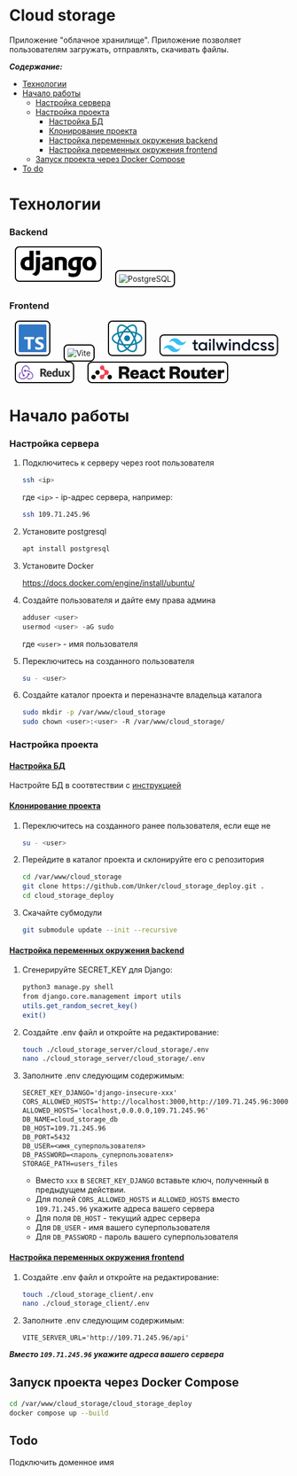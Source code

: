 Cloud storage
===============

Приложение "облачное хранилище". Приложение позволяет пользователям загружать, отправлять, скачивать файлы.

***Содержание:***

- [Технологии](#технологии)
- [Начало работы](#начало-работы)
  - [Настройка сервера](#настройка-сервера)
  - [Настройка проекта](#настройка-проекта)
    - [Настройка БД](#настройка-бд)
    - [Клонирование проекта](#клонирование-проекта)
    - [Настройка переменных окружения backend](#env-backend)
    - [Настройка переменных окружения frontend](#env-frontend)
  - [Запуск проекта через Docker Compose](#run-docker)
- [To do](#to-do)


# Технологии <a name="технологии"></a>

<style>
    .tech-logo-l {
        height: 50px;
    }

    .tech-logo-s {
        height: 25px;
    }

    .tech-logo {
        border: 2px solid #000;
        border-radius: 8px;
        padding: 5px;
        margin: 0 10px;
        background: white;
        transition: transform 0.3s ease, box-shadow 0.3s ease;
    }

    .tech-logo:hover {
        transform: scale(1.05);
        box-shadow: 0 4px 8px rgba(0, 0, 0, 0.3);

    .tailwind-logo {
        height: 25px !important;
    }
</style>

### Backend

<img src="./assets/img/Django_logo.png" alt="Django" title="Django" class="tech-logo tech-logo-l">
<img src="https://www.postgresql.org/media/img/about/press/elephant.png" alt="PostgreSQL" title="PostgreSQL" class="tech-logo tech-logo-l">

### Frontend

<img src="./assets/img/TypeScript_logo.png" alt="TypeScript" title="TypeScript" class="tech-logo tech-logo-l">
<img src="https://vitejs.dev/logo-with-shadow.png" alt="Vite" title="Vite" class="tech-logo tech-logo-l">
<img src="./assets/img/React_logo_light.svg" alt="React" title="React" class="tech-logo tech-logo-l">
<img src="./assets/img/Tailwind_CSS_logo.png" alt="Tailwind" title="Tailwind" class="tech-logo tech-logo-s">
<img src="./assets/img/Redux_Logo.png" alt="Redux Toolkit" title="Redux Toolkit" class="tech-logo tech-logo-s">
<img src="./assets/img/react-router-color.svg" alt="React Router" title="React Router" class="tech-logo tech-logo-s" >


# Начало работы <a name="начало-работы"></a>

### Настройка сервера <a name="настройка-сервера"></a>
1. Подключитесь к серверу через root пользователя
    ```bash
    ssh <ip>
    ```
    где `<ip>` - ip-адрес сервера, например:
    ```bash
    ssh 109.71.245.96
    ```

1. Установите postgresql
    ```bash
    apt install postgresql
    ```

1. Установите Docker

    https://docs.docker.com/engine/install/ubuntu/

1. Создайте пользователя и дайте ему права админа
    ```bash
    adduser <user>
    usermod <user> -aG sudo
    ```
    где `<user>` - имя пользователя

1. Переключитесь на созданного пользователя
    ```bash
    su - <user>
    ```

1. Создайте каталог проекта и переназначте владельца каталога
    ```bash
    sudo mkdir -p /var/www/cloud_storage
    sudo chown <user>:<user> -R /var/www/cloud_storage/
    ```

### Настройка проекта <a name="настройка-проекта"></a>
#### <ins>Настройка БД</ins> <a name="настройка-бд"></a>

Настройте БД в соотвтествии с [инструкцией](https://github.com/Unker/cloud_storage_server/tree/main?tab=readme-ov-file#%D0%BD%D0%B0%D1%81%D1%82%D1%80%D0%BE%D0%B9%D0%BA%D0%B0-%D0%B1%D0%B4)

#### <ins>Клонирование проекта</ins> <a name="клонирование-проекта"></a>

1. Переключитесь на созданного ранее пользователя, если еще не
    ```bash
    su - <user>
    ```

1. Перейдите в каталог проекта и склонируйте его с репозитория
    ```bash
    cd /var/www/cloud_storage
    git clone https://github.com/Unker/cloud_storage_deploy.git .
    cd cloud_storage_deploy
    ```

1. Скачайте субмодули
    ```bash
    git submodule update --init --recursive
    ```

#### <ins>Настройка переменных окружения backend</ins> <a name="env-backend"></a>
1. Сгенерируйте SECRET_KEY для Django:
   ```bash
   python3 manage.py shell
   from django.core.management import utils
   utils.get_random_secret_key()
   exit()
   ```

1. Создайте .env файл и откройте на редактирование:
   ```bash
   touch ./cloud_storage_server/cloud_storage/.env
   nano ./cloud_storage_server/cloud_storage/.env
   ```
   

1. Заполните .env следующим содержимым:
   ```
   SECRET_KEY_DJANGO='django-insecure-xxx'
   CORS_ALLOWED_HOSTS='http://localhost:3000,http://109.71.245.96:3000'
   ALLOWED_HOSTS='localhost,0.0.0.0,109.71.245.96'
   DB_NAME=cloud_storage_db
   DB_HOST=109.71.245.96
   DB_PORT=5432
   DB_USER=<имя_суперпользователя>
   DB_PASSWORD=<пароль_суперпользователя>
   STORAGE_PATH=users_files
   ```
    - Вместо `xxx` в `SECRET_KEY_DJANGO` вставьте ключ, полученный в предыдущем действии.
    - Для полей `CORS_ALLOWED_HOSTS` и `ALLOWED_HOSTS` вместо `109.71.245.96` укажите адреса вашего сервера
    - Для поля `DB_HOST` - текущий адрес сервера
    - Для `DB_USER` - имя вашего суперпользователя
    - Для `DB_PASSWORD` - пароль вашего суперпользователя

#### <ins>Настройка переменных окружения frontend</ins> <a name="env-frontend"></a>
1. Создайте .env файл и откройте на редактирование:
    ```bash
    touch ./cloud_storage_client/.env
    nano ./cloud_storage_client/.env
    ```

1. Заполните .env следующим содержимым:
    ```
    VITE_SERVER_URL='http://109.71.245.96/api'
    ```
***Вместо `109.71.245.96` укажите адреса вашего сервера***

## Запуск проекта через Docker Compose <a name="run-docker"></a>
```bash
cd /var/www/cloud_storage/cloud_storage_deploy
docker compose up --build
```

## Todo <a name="to-do"></a>

Подключить доменное имя